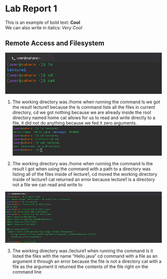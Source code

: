 # Lab Report 1 
This is an example of bold text: **Cool**\
We can also write in italics:  _Very Cool_ 
## Remote Access and Filesystem
![Image](https://github.com/rickrodness/cse15l-lab-reports/blob/main/CS15L_1.png)
1. The working directory was /home when running the command
ls we got the result lecture1 because the ls command lists all the files in current directory, 
cd we got nothing because we are already inside the root directory named home
cat allows for us to read and write directly to a file, it did not do anything because we fed it zero arguments.  
![Image](https://github.com/rickrodness/cse15l-lab-reports/blob/main/CS15L_2.png)


2. The working directory was /home when running the command
ls the result I got when using the command with a path to a directory was listing all of the files inside of lecture1, 
cd moved the working directory inside of lecture1
cat returned an error because lecture1 is a directory not a file we can read and write to  

![Image](https://github.com/rickrodness/cse15l-lab-reports/blob/main/CS15L_3.png)    

3. The working directory was /lecture1 when running the command
ls it listed the files with the name “Hello.java”
cd command with a file as an argument it through an error because the file is not a directory
cat with a file as the argument it returned the contents of the file right on the command line




   
